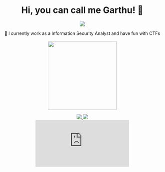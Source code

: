 <h1 align="center">Hi, you can call me Garthu! 👋</h1>
<p align="center">
  <img src="https://user-images.githubusercontent.com/54555784/187353226-669cd86c-751e-4905-99b3-ec089a1261a7.gif">
</p>

<div align="center">
🔭 I currently work as a Information Security Analyst and have fun with CTFs
  <br><br>
</div>

<div align="center">
  <img height="220em" src="https://github-readme-stats.vercel.app/api/top-langs/?username=garthu&layout=compact&langs_count=16&theme=dracula"/>
  <br>
</div>

<div>
  <p align="center">
    <a href="mailto:p90est@hotmail.com" >
    <img src="https://img.shields.io/badge/Gmail-D14836?style=for-the-badge&logo=gmail&logoColor=white" />
    </a>
    <a href="https://www.linkedin.com/in/samuel-cardoso-432b30178/" >
      <img src="https://img.shields.io/badge/LinkedIn-0077B5?style=for-the-badge&logo=linkedin&logoColor=white" />
    </a><br>
    
<iframe src="https://tryhackme.com/api/v2/badges/public-profile?userPublicId=2236359" style='border:none;'></iframe>

  </p>
</div> 

<!--
**Garthu/Garthu** is a ✨ _special_ ✨ repository because its `README.md` (this file) appears on your GitHub profile.

Here are some ideas to get you started:

- 🔭 I’m currently working on ...
- 🌱 I’m currently learning ...
- 👯 I’m looking to collaborate on ...
- 🤔 I’m looking for help with ...
- 💬 Ask me about ...
- 📫 How to reach me: ...
- 😄 Pronouns: ...
- ⚡ Fun fact: ...
-->
